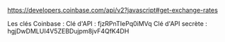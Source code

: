 https://developers.coinbase.com/api/v2?javascript#get-exchange-rates

Les clés Coinbase :
Clé d'API : fjzRPnTIePq0iMVq
Clé d'API secrète : hgjDwDMLUI4V5ZEBDujpm8jvF4QfK4DH